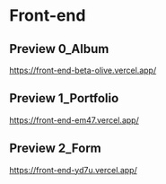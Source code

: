 # Front-end

## Preview 0_Album
https://front-end-beta-olive.vercel.app/

## Preview 1_Portfolio
https://front-end-em47.vercel.app/

## Preview 2_Form
https://front-end-yd7u.vercel.app/